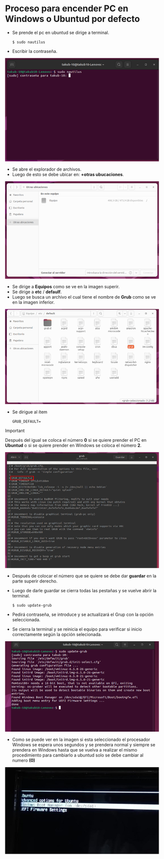 # Proceso para encender PC en Windows o Ubuntud por defecto

- Se prende el pc en ubuntud se dirige a terminal.
  ```ShellSession
  $ sudo nautilus
  ```
- Escribir la contraseña.

![Terminal][terminal]
- Se abre el explorador de archivos.
- Luego de esto se debe ubicar en: **+otras ubucaciones**. 

![Explorador][explorador]
- Se dirige a **Equipos** como se ve en la imagen superir.
- Se dirige a **etc** / **defaulf**.
- Luego se busca un archivo el cual tiene el nombre de **Grub** como se ve en la imagen inferior.

![Grub][grub]
- Se dirigue al ítem 
  ```
  GRUB_DEFAULT=
  ```
> [!IMPORTANT]
> Después del igual se coloca el número **0** si se quiere prender el PC en **Ubuntud** o si se quiere prender en Windows se coloca el número **2**.

![Grub File][grubFile]
- Después de colocar el número que se quiere se debe dar **guardar** en la parte superir derecho.
- Luego de darle guardar se cierra todas las pestañas y se vuelve abrir la terminal.
  ```ShellSession
  $ sudo update-grub
  ```
- Pedirá contraseña, se introduce y se actualizará el Grup con la opción seleccionada.

- Se cierra la terminal y se reinicia el equipo para verificar si inicio correctamente según la opción selecionada.

![Update Grub][updateGrub]
- Como se puede ver en la imagen si esta seleccionado el procesador Windows se espera unos segundos y se prendera normal y siempre se prendera en Windows hasta que se vuelva a realizar el mismo procedimiento para cambiarlo a ubuntud solo se debe cambiar al numero **(0)**

![Start Grub][startGrub]

[terminal]: ./img/cambio-so/terminal.jpg
[explorador]: ./img/cambio-so/explorador.jpg
[grub]: ./img/cambio-so/grub.jpg
[grubFile]: ./img/cambio-so/grub-file.jpg
[updateGrub]: ./img/cambio-so/update-grub.png
[startGrub]: ./img/cambio-so/start-grub.jpg